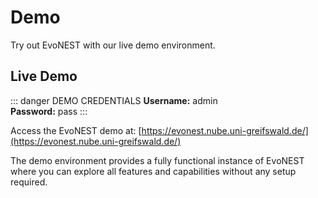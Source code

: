 # Demo

Try out EvoNEST with our live demo environment.

## Live Demo

::: danger DEMO CREDENTIALS
**Username:** admin  
**Password:** pass
:::

Access the EvoNEST demo at: [https://evonest.nube.uni-greifswald.de/](https://evonest.nube.uni-greifswald.de/)


The demo environment provides a fully functional instance of EvoNEST where you can explore all features and capabilities without any setup required.
